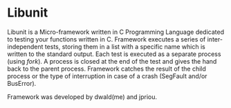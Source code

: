 # Libunit

Libunit is a Micro-framework written in C Programming Language dedicated to testing your functions written in C. 
Framework executes a series of inter-independent tests, storing them in a list with a specific 
name which is written to the standard output. Each test is executed as a separate process (using *fork*).
A process is closed at the end of the test and gives the hand back to the parent process. 
Framework catches the result of the child process or the type of interruption in case of a crash (SegFault and/or BusError).

Framework was developed by dwald(me) and jpriou.
